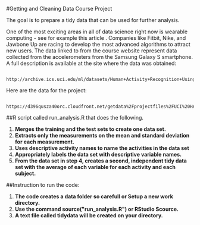 #Getting and Cleaning Data Course Project

The goal is to prepare a tidy data that can be used for further analysis. 

One of the most exciting areas in all of data science right now is wearable 
computing - see for example this article . Companies like Fitbit, Nike, and 
Jawbone Up are racing to develop the most advanced algorithms to attract 
new users. The data linked to from the course website represent data collected 
from the accelerometers from the Samsung Galaxy S smartphone. A full description
is available at the site where the data was obtained:
        
        http://archive.ics.uci.edu/ml/datasets/Human+Activity+Recognition+Using+Smartphones

Here are the data for the project:
        
        https://d396qusza40orc.cloudfront.net/getdata%2Fprojectfiles%2FUCI%20HAR%20Dataset.zip

##R script called run_analysis.R that does the following.

1. **Merges the training and the test sets to create one data set.**
2. **Extracts only the measurements on the mean and standard deviation for each measurement.**
3. **Uses descriptive activity names to name the activities in the data set**
4. **Appropriately labels the data set with descriptive variable names.**
5. **From the data set in step 4, creates a second, independent tidy data set with the average of      each variable for each activity and each subject.**
  
##Instruction to run the code:
1. **The code creates a data folder so carefull or Setup a new work directory.**
2. **Use the command source("run_analysis.R") or RStudio Scource.**
3. **A text file called tidydata will be created on your directory.**
